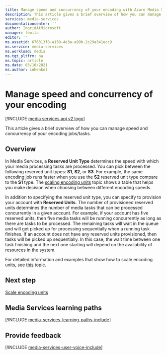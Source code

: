 ```yaml
---
title: Manage speed and concurrency of your encoding with Azure Media Services | Microsoft Docs
description: This article gives a brief overview of how you can manage speed and concurrency of your encoding jobs/tasks with Azure Media Services.
services: media-services
documentationcenter: ''
author: IngridAtMicrosoft
manager: femila
editor: ''
ms.assetid: 676313f8-a158-4e3a-a99b-2c29a341ecc9
ms.service: media-services
ms.workload: media
ms.tgt_pltfrm: na
ms.topic: article
ms.date: 03/10/2021
ms.author: inhenkel
---
```

#  Manage speed and concurrency of your encoding

[!INCLUDE [media services api v2 logo](./includes/v2-hr.md)] 

This article gives a brief overview of how you can manage speed and concurrency of your encoding jobs/tasks.

## Overview

In Media Services, a **Reserved Unit Type** determines the speed with which your media processing tasks are processed. You can pick between the following reserved unit types: **S1**, **S2**, or **S3**. For example, the same encoding job runs faster when you use the **S2** reserved unit type compare to the **S1** type. The [scaling encoding units](media-services-scale-media-processing-overview.md) topic shows a table that helps you make decision when choosing between different encoding speeds.

In addition to specifying the reserved unit type, you can specify to provision your account with **Reserved Units**. The number of provisioned reserved units determines the number of media tasks that can be processed concurrently in a given account. For example, if your account has five reserved units, then five media tasks will be running concurrently as long as there are tasks to be processed. The remaining tasks will wait in the queue and will get picked up for processing sequentially when a running task finishes. If an account does not have any reserved units provisioned, then tasks will be picked up sequentially. In this case, the wait time between one task finishing and the next one starting will depend on the availability of resources in the system.

For detailed information and examples that show how to scale encoding units, see [this](media-services-scale-media-processing-overview.md) topic.

## Next step

[Scale encoding units](media-services-scale-media-processing-overview.md)

## Media Services learning paths
[!INCLUDE [media-services-learning-paths-include](../extra/media-services-learning-paths-include.md)]

## Provide feedback
[!INCLUDE [media-services-user-voice-include](../extra/media-services-user-voice-include.md)]

